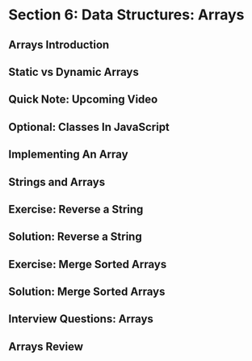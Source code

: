 # Section 6: Data Structures: Arrays 

## Arrays Introduction 

## Static vs Dynamic Arrays 

## Quick Note: Upcoming Video 

## Optional: Classes In JavaScript 

## Implementing An Array 

## Strings and Arrays 

## Exercise: Reverse a String 

## Solution: Reverse a String 

## Exercise: Merge Sorted Arrays 

## Solution: Merge Sorted Arrays 

## Interview Questions: Arrays 

## Arrays Review 